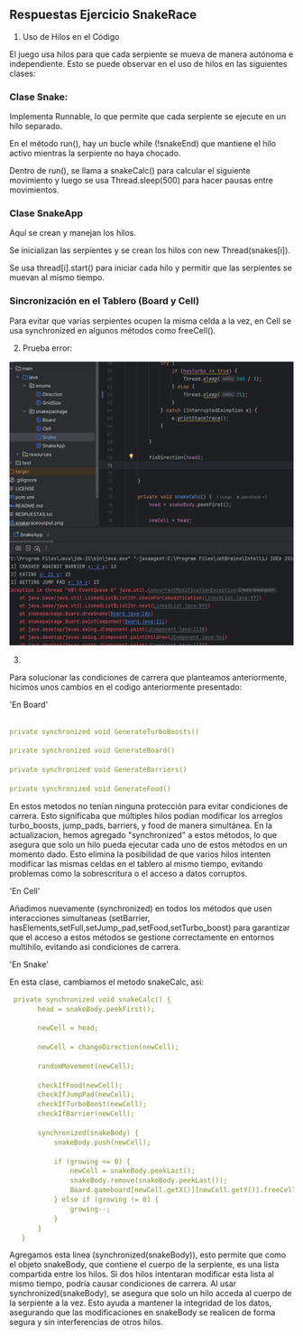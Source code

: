 
## Respuestas Ejercicio SnakeRace

1. Uso de Hilos en el Código

El juego usa hilos para que cada serpiente se mueva de manera autónoma e independiente. Esto se puede observar en el uso de hilos en las siguientes clases:

### Clase Snake:

Implementa Runnable, lo que permite que cada serpiente se ejecute en un hilo separado.

En el método run(), hay un bucle while (!snakeEnd) que mantiene el hilo activo mientras la serpiente no haya chocado.

Dentro de run(), se llama a snakeCalc() para calcular el siguiente movimiento y luego se usa Thread.sleep(500) para hacer pausas entre movimientos.

### Clase SnakeApp 

Aquí se crean y manejan los hilos.

Se inicializan las serpientes y se crean los hilos con new Thread(snakes[i]).

Se usa thread[i].start() para iniciar cada hilo y permitir que las serpientes se muevan al mismo tiempo.

### Sincronización en el Tablero (Board y Cell)

Para evitar que varias serpientes ocupen la misma celda a la vez, en Cell se usa synchronized en algunos métodos como freeCell().

2. Prueba error: 

![Prueba de error, segunda pregunta](error.png)

3. 

Para solucionar las condiciones de carrera que planteamos anteriormente, hicimos unos cambios en el codigo anteriormente presentado: 

'En Board' 

 ```yaml 

private synchronized void GenerateTurboBoosts() 
		
private synchronized void GenerateBoard() 
		
private synchronized void GenerateBarriers() 
		
private synchronized void GenerateFood() 

 ```

En estos metodos no tenían ninguna protección para evitar condiciones de carrera. Esto significaba que múltiples hilos podían modificar los arreglos turbo_boosts, jump_pads, barriers, y food de manera simultánea.
En la actualizacion, hemos agregado "synchronized" a estos métodos, lo que asegura que solo un hilo pueda ejecutar cada uno de estos métodos en un momento dado. 
Esto elimina la posibilidad de que varios hilos intenten modificar las mismas celdas en el tablero al mismo tiempo, evitando problemas como la sobrescritura o el acceso a datos corruptos.


'En Cell' 

Añadimos nuevamente (synchronized) en todos los métodos que usen interacciones simultaneas (setBarrier, hasElements,setFull,setJump_pad,setFood,setTurbo_boost) para garantizar que el acceso a estos métodos se gestione correctamente 
en entornos multihilo, evitando asi condiciones de carrera.

'En Snake' 

En esta clase, cambiamos el metodo snakeCalc, asi: 

 ```yaml 
  private synchronized void snakeCalc() {
        head = snakeBody.peekFirst();

        newCell = head;

        newCell = changeDirection(newCell);

        randomMovement(newCell);

        checkIfFood(newCell);
        checkIfJumpPad(newCell);
        checkIfTurboBoost(newCell);
        checkIfBarrier(newCell);

        synchronized(snakeBody) {
            snakeBody.push(newCell);

            if (growing <= 0) {
                newCell = snakeBody.peekLast();
                snakeBody.remove(snakeBody.peekLast());
                Board.gameboard[newCell.getX()][newCell.getY()].freeCell();
            } else if (growing != 0) {
                growing--;
            }
        }
    }
```

Agregamos esta linea (synchronized(snakeBody)), esto permite que como el objeto snakeBody, que contiene el cuerpo de la serpiente, es una lista compartida entre los hilos. 
Si dos hilos intentaran modificar esta lista al mismo tiempo, podría causar condiciones de carrera.
Al usar synchronized(snakeBody), se asegura que solo un hilo acceda al cuerpo de la serpiente a la vez. Esto ayuda a mantener la integridad de los datos, asegurando que las modificaciones en snakeBody se realicen de forma segura y sin interferencias de otros hilos.
